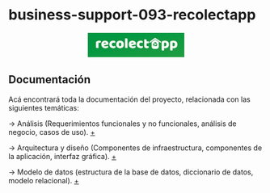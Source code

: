 # business-support-093-recolectapp

<p align="center">
  <img src="../assets/title_recolectapp.png">
</p>



## Documentación 


Acá encontrará toda la documentación del proyecto, relacionada con las siguientes temáticas:

-> Análisis (Requerimientos funcionales y no funcionales, análisis de negocio, casos de uso). [+](Analisis)

-> Arquitectura y diseño (Componentes de infraestructura, componentes de la aplicación, interfaz gráfica). [+](Arquitectura)

-> Modelo de datos (estructura de la base de datos, diccionario de datos, modelo relacional). [+](Modelo_de_Datos)

